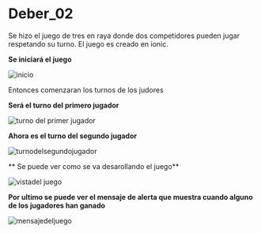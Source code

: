 # Deber_02

Se hizo el juego de tres en raya donde dos competidores pueden jugar respetando su turno.
El juego es creado en ionic.

**Se iniciará el juego**

![inicio](https://user-images.githubusercontent.com/43852960/90412306-9346b680-e072-11ea-9495-fbcaf26ecc9a.PNG)

Entonces comenzaran los turnos de los judores

**Será el turno del primero jugador**

![turno del primer jugador](https://user-images.githubusercontent.com/43852960/90412353-9e014b80-e072-11ea-9bb1-3dd04fa257b8.PNG)

**Ahora es el turno del segundo jugador**

![turnodelsegundojugador](https://user-images.githubusercontent.com/43852960/90412388-a8234a00-e072-11ea-8514-e220f3146524.PNG)

** Se puede ver como se va desarollando el juego**

![vistadel juego](https://user-images.githubusercontent.com/43852960/90412416-b1acb200-e072-11ea-9073-976e6d7ee25c.PNG)

**Por ultimo se puede ver el mensaje de alerta que muestra cuando alguno de los jugadores han ganado**

![mensajedeljuego](https://user-images.githubusercontent.com/43852960/90412445-bb361a00-e072-11ea-85a7-a9c425db6792.PNG)
